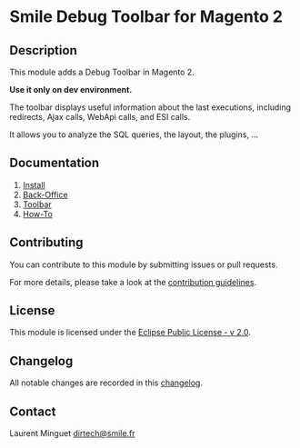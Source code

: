 # Smile Debug Toolbar for Magento 2

## Description

This module adds a Debug Toolbar in Magento 2.

**Use it only on dev environment.**

The toolbar displays useful information about the last executions, including redirects, Ajax calls, WebApi calls, and ESI calls.

It allows you to analyze the SQL queries, the layout, the plugins, ...

## Documentation

1. [Install](doc/install.md)
2. [Back-Office](doc/backoffice.md)
3. [Toolbar](doc/toolbar.md)
4. [How-To](doc/howto.md)

## Contributing

You can contribute to this module by submitting issues or pull requests.

For more details, please take a look at the [contribution guidelines](CONTRIBUTING.md).

## License

This module is licensed under the [Eclipse Public License - v 2.0](LICENSE.md).

## Changelog

All notable changes are recorded in this [changelog](CHANGELOG.md).

## Contact

Laurent Minguet <dirtech@smile.fr>
